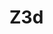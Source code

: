 Z3d
===
<html>
  <script src="http://threejs.org/build/three.min.js"></script>
  <script src="js/OrbitControls.js"></script>
  <script src="js/plot.js"></script>
  <script type="text/javascript">

  var x = [1,2,3,4];
  var y = [1,2,3,4];
  var z = [2,3,12,2];
  plot3d(x,y,z);
  </script>
</html>
